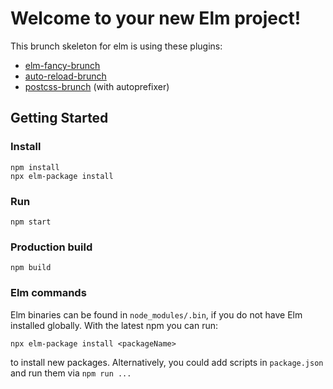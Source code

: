 # Welcome to your new Elm project!

This brunch skeleton for elm is using these plugins:

* [elm-fancy-brunch](https://github.com/MattCheely/elm-fancy-brunch)
* [auto-reload-brunch](https://github.com/brunch/auto-reload-brunch)
* [postcss-brunch](https://github.com/brunch/postcss-brunch) (with autoprefixer)


## Getting Started

### Install

`npm install`  
`npx elm-package install`
    
### Run

`npm start`

### Production build

`npm build`

### Elm commands

Elm binaries can be found in `node_modules/.bin`, if you do not have Elm installed globally. With the latest npm you can run:

`npx elm-package install <packageName>`

to install new packages. Alternatively, you could add scripts in
`package.json` and run them via `npm run ...`
